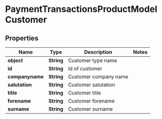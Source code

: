 
# PaymentTransactionsProductModelCustomer

## Properties
Name | Type | Description | Notes
------------ | ------------- | ------------- | -------------
**object** | **String** | Customer type name | 
**id** | **String** | Id of customer | 
**companyname** | **String** | Customer company name | 
**salutation** | **String** | Customer salutation | 
**title** | **String** | Customer title | 
**forename** | **String** | Customer forename | 
**surname** | **String** | Customer surname | 



